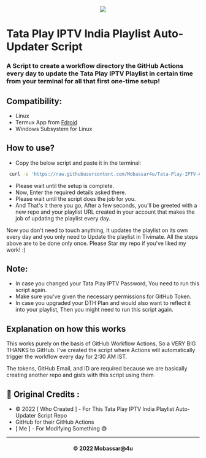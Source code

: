 <p align="center"><img src="https://www.tataplay.com/s3-api/v1/assets/others/intro-image-desktop.png" ></p>


# Tata Play IPTV India Playlist Auto-Updater Script
### A Script to create a workflow directory the GitHub Actions every day to update the Tata Play IPTV Playlist in certain time from your terminal for all that first one-time setup!



## Compatibility:
* Linux
* Termux App from [Fdroid](https://f-droid.org/en/packages/com.termux/)
* Windows Subsystem for Linux

## How to use?
* Copy the below script and paste it in the terminal:
```bash
 curl -s 'https://raw.githubusercontent.com/Mobassar4u/Tata-Play-IPTV-Autoupdater-1/main/curl.sh' > curl.sh; chmod 755 curl.sh; ./curl.sh;
```
* Please wait until the setup is complete.
* Now, Enter the required details asked there.
* Please wait until the script does the job for you.
* And That's it there you go, After a few seconds, you'll be greeted with a new repo and your playlist URL created in your account that makes the job of updating the playlist every day.

Now you don't need to touch anything, It updates the playlist on its own every day and you only need to Update the playlist in Tivimate.
All the steps above are to be done only once. Please Star my repo if you've liked my work! :)

## Note:

* In case you changed your Tata Play IPTV Password, You need to run this script again.
* Make sure you've given the necessary permissions for GitHub Token.
* In case you upgraded your DTH Plan and would also want to reflect it into your playlist, Then you might need to run this script again.
##


## Explanation on how this works

This works purely on the basis of GitHub Workflow Actions, So a VERY BIG THANKS to GitHub.
I've created the script where Actions will automatically trigger the workflow every day for 2:30 AM IST.

The tokens, GitHub Email, and ID are required because we are basically creating another repo and gists with this script using them


## 📝 Original Credits :

* © 2022 [ Who Created ] - For This Tata Play IPTV India Playlist Auto-Updater Script Repo
* GitHub for their GitHub Actions
* [ Me ] - For Modifying Something 😅

---
<h4 align='center'>© 2022 Mobassar@4u</h4>

<!-- DO NOT REMOVE THIS CREDIT 🤬 🤬 -->

